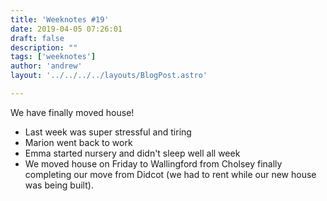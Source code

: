 ```yaml
---
title: 'Weeknotes #19'
date: 2019-04-05 07:26:01
draft: false
description: ""
tags: ['weeknotes']
author: 'andrew'
layout: '../../../../layouts/BlogPost.astro'

---
```

We have finally moved house!

*   Last week was super stressful and tiring
*   Marion went back to work
*   Emma started nursery and didn't sleep well all week
*   We moved house on Friday to Wallingford from Cholsey finally completing our move from Didcot (we had to rent while our new house was being built).
